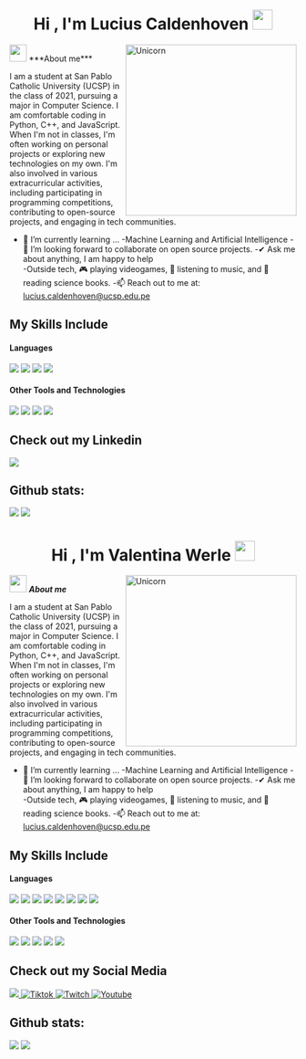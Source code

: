 <h1 align="center"><b>Hi , I'm Lucius Caldenhoven </b><img src="https://media.giphy.com/media/hvRJCLFzcasrR4ia7z/giphy.gif" width="35"></h1>
<!--  -->
<img align="right" width=300px alt="Unicorn" src="https://media.tenor.com/zn8iyusePtgAAAAM/joy.gif" />
<img src="https://media.giphy.com/media/ObNTw8Uzwy6KQ/giphy.gif" width="30px">&nbsp;***About me***

I am a student at San Pablo Catholic University (UCSP) in the class of 2021, pursuing a major in Computer Science. I am comfortable coding in Python, C++, and JavaScript. When I'm not in classes, I'm often working on personal projects or exploring new technologies on my own. I'm also involved in various extracurricular activities, including participating in programming competitions, contributing to open-source projects, and engaging in tech communities.
- 🌱 I’m currently learning ...
   -Machine Learning and Artificial Intelligence
-👯 I’m looking forward to collaborate on open source projects.
-✔ Ask me about anything, I am happy to help<br>
-Outside tech, 🎮 playing videogames, 🎵 listening to music, and 📖 reading science books.
-📫 Reach out to me at: <a href="lucius.caldenhoven@ucsp.edu.pe">lucius.caldenhoven@ucsp.edu.pe</a>

## My Skills Include

<h4> Languages </h4>
<span> 
  <img src="https://img.shields.io/badge/HTML5-E34F26?style=for-the-badge&logo=html5&logoColor=white">
  <img src="https://img.shields.io/badge/CSS3-1572B6?style=for-the-badge&logo=css3&logoColor=white">
  <img src="https://img.shields.io/badge/C%2B%2B-00599C?style=for-the-badge&logo=c%2B%2B&logoColor=white">
  <img src="https://img.shields.io/badge/python-3670A0?style=for-the-badge&logo=python&logoColor=ffdd54">
 


</span>


<h4> Other Tools and Technologies </h4>
<span>
  <img src="https://img.shields.io/badge/Git-F05032?style=for-the-badge&logo=git&logoColor=white">
  <img src="https://img.shields.io/badge/MySQL-00000F?style=for-the-badge&logo=mysql&logoColor=white">
  <img src="https://img.shields.io/badge/MongoDB-4EA94B?style=for-the-badge&logo=mongodb&logoColor=white">
  <img src="https://img.shields.io/badge/TensorFlow-FF6F00?style=for-the-badge&logo=tensorflow&logoColor=white">



</span>

## Check out my Linkedin

<a href="https://www.linkedin.com/in/lucius-matheo-caldenhoven-loayza-a78487321/">
  <img src="https://img.shields.io/badge/LinkedIn-0077B5?style=for-the-badge&logo=linkedin&logoColor=white">
</a>

<h2>Github stats:</h2> 

[![](https://github-readme-stats.vercel.app/api?username=valentinawerle&show_icons=true&theme=tokyonight&hide_border=true&locale=en)](https://github.com/LuciusCaldenhoven)
[![](https://github-readme-streak-stats.herokuapp.com/?user=valentinawerle&theme=material-palenight)](https://github.com/LuciusCaldenhoven)
</div>



<h1 align="center"><b>Hi , I'm Valentina Werle </b><img src="https://media.giphy.com/media/hvRJCLFzcasrR4ia7z/giphy.gif" width="35"></h1>
<!--  -->
<img align="right" width=300px alt="Unicorn" src="https://c.tenor.com/GN73MKBawZYAAAAi/busy-cute.gif" />

<img src="https://media.giphy.com/media/ObNTw8Uzwy6KQ/giphy.gif" width="30px">&nbsp;***About me***

I am a student at San Pablo Catholic University (UCSP) in the class of 2021, pursuing a major in Computer Science. I am comfortable coding in Python, C++, and JavaScript. When I'm not in classes, I'm often working on personal projects or exploring new technologies on my own. I'm also involved in various extracurricular activities, including participating in programming competitions, contributing to open-source projects, and engaging in tech communities.
- 🌱 I’m currently learning ...
   -Machine Learning and Artificial Intelligence
-👯 I’m looking forward to collaborate on open source projects.
-✔ Ask me about anything, I am happy to help<br>
-Outside tech, 🎮 playing videogames, 🎵 listening to music, and 📖 reading science books.
-📫 Reach out to me at: <a href="lucius.caldenhoven@ucsp.edu.pe">lucius.caldenhoven@ucsp.edu.pe</a>

## My Skills Include

<h4> Languages </h4>
<span> 
  <img src="https://img.shields.io/badge/HTML5-E34F26?style=for-the-badge&logo=html5&logoColor=white">
  <img src="https://img.shields.io/badge/CSS3-1572B6?style=for-the-badge&logo=css3&logoColor=white">
  <img src="https://img.shields.io/badge/JavaScript-F7DF1E?style=for-the-badge&logo=javascript&logoColor=black">
  <img src="https://img.shields.io/badge/Java-ED8B00?style=for-the-badge&logo=java&logoColor=white">
  <img src="https://img.shields.io/badge/C-00599C?style=for-the-badge&logo=c&logoColor=white">
  <img src="https://img.shields.io/badge/python-3670A0?style=for-the-badge&logo=python&logoColor=ffdd54">
  <img src= "https://img.shields.io/badge/typescript-%23007ACC.svg?style=for-the-badge&logo=typescript&logoColor=white">
  <img src= "https://img.shields.io/badge/-Arduino-00979D?style=for-the-badge&logo=Arduino&logoColor=white">
 


</span>


<h4> Other Tools and Technologies </h4>
<span>
  <img src="https://img.shields.io/badge/Git-F05032?style=for-the-badge&logo=git&logoColor=white">
  <img src="https://img.shields.io/badge/jira-%230A0FFF.svg?style=for-the-badge&logo=jira&logoColor=white">
  <img src="https://img.shields.io/badge/Notion-%23000000.svg?style=for-the-badge&logo=notion&logoColor=white">
  <img src="https://img.shields.io/badge/Fedora-294172?style=for-the-badge&logo=fedora&logoColor=white">
  <img src="https://img.shields.io/badge/MySQL-00000F?style=for-the-badge&logo=mysql&logoColor=white">




</span>

## Check out my Social Media

<a href= "https://www.instagram.com/valenwerle/?hl=es">
    <img src="https://img.shields.io/badge/Instagram-%23E4405F.svg?style=for-the-badge&logo=Instagram&logoColor=white">
</a>
<a href="https://www.tiktok.com/@vapixel_" >
  <img src="https://img.shields.io/badge/TikTok-%23000000.svg?style=for-the-badge&logo=TikTok&logoColor=white" alt="Tiktok">
</a>
<a href="https://www.twitch.tv/valenwerle" >
  <img src="https://img.shields.io/badge/Twitch-9347FF?style=for-the-badge&logo=twitch&logoColor=white" alt="Twitch">
</a>
<a href="https://www.youtube.com/@ValenWerle">
  <img src="https://img.shields.io/badge/YouTube-%23FF0000.svg?style=for-the-badge&logo=YouTube&logoColor=white" alt="Youtube">
</a>

<h2>Github stats:</h2> 

[![](https://github-readme-stats.vercel.app/api?username=valentinawerle&show_icons=true&theme=tokyonight&hide_border=true&locale=en)](https://github.com/valentinawerle)
[![](https://github-readme-streak-stats.herokuapp.com/?user=valentinawerle&theme=material-palenight)](https://github.com/valentinawerle)
</div>


